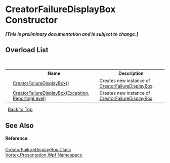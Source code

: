 # CreatorFailureDisplayBox Constructor 
 _**\[This is preliminary documentation and is subject to change.\]**_


## Overload List
&nbsp;<table><tr><th></th><th>Name</th><th>Description</th></tr><tr><td>![Public method](media/pubmethod.gif "Public method")</td><td><a href="M_Vortex_Presentation_Wpf_CreatorFailureDisplayBox__ctor.md">CreatorFailureDisplayBox()</a></td><td>
Creates new instance of <a href="T_Vortex_Presentation_Wpf_CreatorFailureDisplayBox.md">CreatorFailureDisplayBox</a>.</td></tr><tr><td>![Public method](media/pubmethod.gif "Public method")</td><td><a href="M_Vortex_Presentation_Wpf_CreatorFailureDisplayBox__ctor_1.md">CreatorFailureDisplayBox(Exception, ReportingLevel)</a></td><td>
Creates new instance of <a href="T_Vortex_Presentation_Wpf_CreatorFailureDisplayBox.md">CreatorFailureDisplayBox</a></td></tr></table>&nbsp;
<a href="#creatorfailuredisplaybox-constructor">Back to Top</a>

## See Also


#### Reference
<a href="T_Vortex_Presentation_Wpf_CreatorFailureDisplayBox.md">CreatorFailureDisplayBox Class</a><br /><a href="N_Vortex_Presentation_Wpf.md">Vortex.Presentation.Wpf Namespace</a><br />